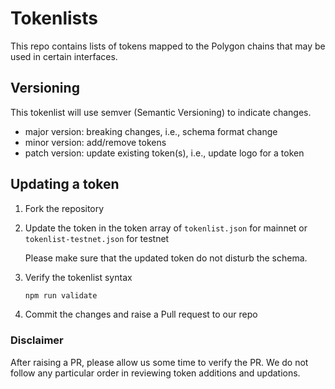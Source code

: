 # Tokenlists

This repo contains lists of tokens mapped to the Polygon chains that may be used in certain interfaces.

## Versioning

This tokenlist will use semver (Semantic Versioning) to indicate changes. 

- major version: breaking changes, i.e., schema format change
- minor version: add/remove tokens
- patch version: update existing token(s), i.e., update logo for a token


## Updating a token

1. Fork the repository

2. Update the token in the token array of `tokenlist.json` for mainnet or `tokenlist-testnet.json` for testnet

    Please make sure that the updated token do not disturb the schema.

3. Verify the tokenlist syntax

    ```bash
    npm run validate
    ```

4. Commit the changes and raise a Pull request to our repo

### Disclaimer

After raising a PR, please allow us some time to verify the PR.
We do not follow any particular order in reviewing token additions and updations.